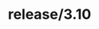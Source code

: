 ---
title: "release/3.10"
description: >
  release/3.10 CHANGELOG Summary, most recent version: v3.10.2, time: 2023-05-31
weight: -310
---